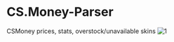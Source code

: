 # CS.Money-Parser
CSMoney prices, stats, overstock/unavailable skins
![1](https://user-images.githubusercontent.com/37832400/87219152-9fe43a80-c361-11ea-949c-e75aa0031cb6.png)
